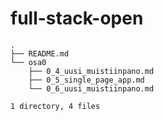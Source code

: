 # full-stack-open

```
.
├── README.md
└── osa0
    ├── 0_4_uusi_muistiinpano.md
    ├── 0_5_single_page_app.md
    └── 0_6_uusi_muistiinpano.md

1 directory, 4 files
```

